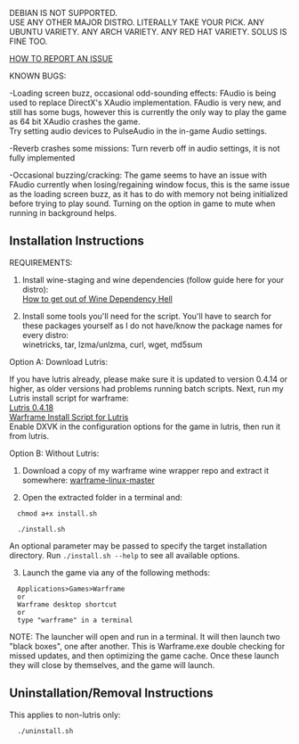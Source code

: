 DEBIAN IS NOT SUPPORTED.  
USE ANY OTHER MAJOR DISTRO. LITERALLY TAKE YOUR PICK. ANY UBUNTU VARIETY. ANY ARCH VARIETY. ANY RED HAT VARIETY. SOLUS IS FINE TOO.  

[HOW TO REPORT AN ISSUE](https://gitlab.com/GloriousEggroll/warframe-linux/wikis/how-to-report-an-issue)

KNOWN BUGS:  

-Loading screen buzz, occasional odd-sounding effects: FAudio is being used to replace DirectX's XAudio implementation. FAudio is very new, and still has some bugs, however this is currently the only way to play the game as 64 bit XAudio crashes the game.  
Try setting audio devices to PulseAudio in the in-game Audio settings.

-Reverb crashes some missions: Turn reverb off in audio settings, it is not fully implemented  

-Occasional buzzing/cracking: The game seems to have an issue with FAudio currently when losing/regaining window focus, this is the same issue as the loading screen buzz, as it has to do with memory not being initialized before trying to play sound. Turning on the option in game to mute when running in background helps.  


## Installation Instructions

REQUIREMENTS:  

1. Install wine-staging and wine dependencies (follow guide here for your distro):  
[How to get out of Wine Dependency Hell](https://www.gloriouseggroll.tv/how-to-get-out-of-wine-dependency-hell/)  

2. Install some tools you'll need for the script. You'll have to search for these packages yourself as I do not have/know the package names for every distro:  
winetricks, tar, lzma/unlzma, curl, wget, md5sum

Option A: Download Lutris:  

If you have lutris already, please make sure it is updated to version 0.4.14 or higher, as older versions had problems running batch scripts.  Next, run my Lutris install script for warframe:  
[Lutris 0.4.18](https://lutris.net/downloads/)  
[Warframe Install Script for Lutris](https://lutris.net/games/warframe/)  
Enable DXVK in the configuration options for the game in lutris, then run it from lutris.

Option B: Without Lutris:  

1. Download a copy of my warframe wine wrapper repo and extract it somewhere: [warframe-linux-master](https://github.com/GloriousEggroll/warframe-linux/archive/master.zip)  

2. Open the extracted folder in a terminal and:  

```shell
  chmod a+x install.sh
```

```shell
  ./install.sh
```

An optional parameter may be passed to specify the target installation
directory. Run `./install.sh --help` to see all available options.

3. Launch the game via any of the following methods:  

```
  Applications>Games>Warframe  
  or  
  Warframe desktop shortcut  
  or  
  type "warframe" in a terminal
```

NOTE: The launcher will open and run in a terminal. It will then launch two "black boxes", one after another. This is Warframe.exe double checking for missed updates, and then optimizing the game cache. Once these launch they will close by themselves, and the game will launch.

## Uninstallation/Removal Instructions
This applies to non-lutris only: 

```shell
  ./uninstall.sh
```

